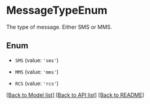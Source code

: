 # MessageTypeEnum

The type of message. Either SMS or MMS.

## Enum

* `SMS` (value: `'sms'`)

* `MMS` (value: `'mms'`)

* `RCS` (value: `'rcs'`)

[[Back to Model list]](../README.md#documentation-for-models) [[Back to API list]](../README.md#documentation-for-api-endpoints) [[Back to README]](../README.md)


